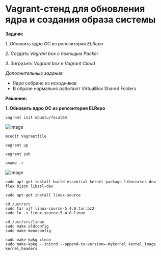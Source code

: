 # Vagrant-стенд для обновления ядра и создания образа системы

**Задачи:**

  *1. Обновить ядро ОС из репозитория ELRepo*
  
  *2. Создать Vagrant box c помощью Packer*

  *3. Загрузить Vagrant box в Vagrant Cloud*
  
   *Дополнительные задания:*
   - Ядро собрано из исходников
   - В образе нормально работают VirtualBox Shared Folders

**Решение:**

**1. Обновить ядро ОС из репозитория ELRepo**

```
vagrant init ubuntu/focal64
```

![image](https://user-images.githubusercontent.com/84719218/235877918-dbbdbea1-e3d1-4d2f-a8eb-05b874db503c.png)

```
mcedit Vagrantfile
```

```
vagrant up
```

```
vagrant ssh 
```

```
uname -r
```

![image](https://user-images.githubusercontent.com/84719218/235879544-1b3ad04f-01c0-47fe-96c6-a90ba0e694e3.png)

```
sudo apt-get install build-essential kernel-package libncurses-dev flex bison libssl-dev
```

```
sudo apt-get install linux-source
```

```
cd /usr/src
sudo tar xjf linux-source-5.4.0.tar.bz2
sudo ln -s linux-source-5.4.0 linux
```

```
cd /usr/src/linux
sudo make oldconfig
sudo make menuconfig
```

```
sudo make-kpkg clean
sudo make-kpkg --initrd --append-to-version=-mykernel kernel_image kernel_headers
```















